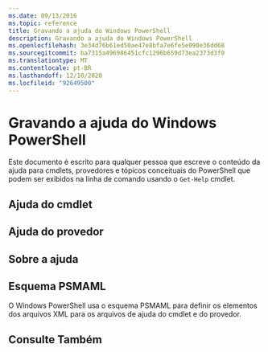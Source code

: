 ```yaml
---
ms.date: 09/13/2016
ms.topic: reference
title: Gravando a ajuda do Windows PowerShell
description: Gravando a ajuda do Windows PowerShell
ms.openlocfilehash: 3e34d76b61ed50ae47e8bfa7e6fe5e990e36dd68
ms.sourcegitcommit: ba7315a496986451cfc1296b659d73ea2373d3f0
ms.translationtype: MT
ms.contentlocale: pt-BR
ms.lasthandoff: 12/10/2020
ms.locfileid: "92649500"
---
```

# <a name="writing-windows-powershell-help"></a>Gravando a ajuda do Windows PowerShell

Este documento é escrito para qualquer pessoa que escreve o conteúdo da ajuda para cmdlets, provedores e tópicos conceituais do PowerShell que podem ser exibidos na linha de comando usando o `Get-Help` cmdlet.

## <a name="cmdlet-help"></a>Ajuda do cmdlet

## <a name="provider-help"></a>Ajuda do provedor

## <a name="about-help"></a>Sobre a ajuda

## <a name="psmaml-schema"></a>Esquema PSMAML

 O Windows PowerShell usa o esquema PSMAML para definir os elementos dos arquivos XML para os arquivos de ajuda do cmdlet e do provedor.

## <a name="see-also"></a>Consulte Também
